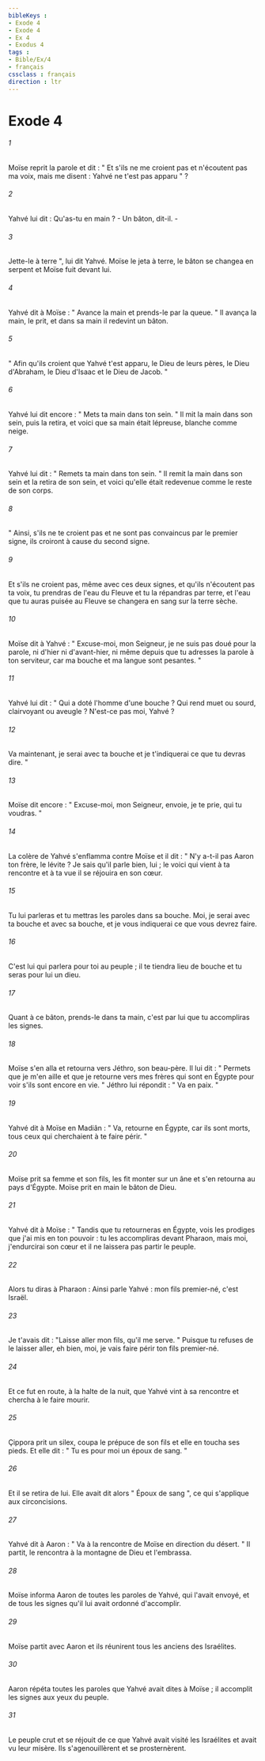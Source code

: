 ```yaml
---
bibleKeys : 
- Exode 4
- Exode 4
- Ex 4
- Exodus 4
tags : 
- Bible/Ex/4
- français
cssclass : français
direction : ltr
---
```


# Exode 4

###### 1
Moïse reprit la parole et dit : " Et s'ils ne me croient pas et n'écoutent pas ma voix, mais me disent : Yahvé ne t'est pas apparu " ? 
###### 2
Yahvé lui dit : Qu'as-tu en main ? - Un bâton, dit-il. - 
###### 3
Jette-le à terre ", lui dit Yahvé. Moïse le jeta à terre, le bâton se changea en serpent et Moïse fuit devant lui. 
###### 4
Yahvé dit à Moïse : " Avance la main et prends-le par la queue. " Il avança la main, le prit, et dans sa main il redevint un bâton. 
###### 5
" Afin qu'ils croient que Yahvé t'est apparu, le Dieu de leurs pères, le Dieu d'Abraham, le Dieu d'Isaac et le Dieu de Jacob. "
###### 6
Yahvé lui dit encore : " Mets ta main dans ton sein. " Il mit la main dans son sein, puis la retira, et voici que sa main était lépreuse, blanche comme neige. 
###### 7
Yahvé lui dit : " Remets ta main dans ton sein. " Il remit la main dans son sein et la retira de son sein, et voici qu'elle était redevenue comme le reste de son corps. 
###### 8
" Ainsi, s'ils ne te croient pas et ne sont pas convaincus par le premier signe, ils croiront à cause du second signe. 
###### 9
Et s'ils ne croient pas, même avec ces deux signes, et qu'ils n'écoutent pas ta voix, tu prendras de l'eau du Fleuve et tu la répandras par terre, et l'eau que tu auras puisée au Fleuve se changera en sang sur la terre sèche. 
###### 10
Moïse dit à Yahvé : " Excuse-moi, mon Seigneur, je ne suis pas doué pour la parole, ni d'hier ni d'avant-hier, ni même depuis que tu adresses la parole à ton serviteur, car ma bouche et ma langue sont pesantes. " 
###### 11
Yahvé lui dit : " Qui a doté l'homme d'une bouche ? Qui rend muet ou sourd, clairvoyant ou aveugle ? N'est-ce pas moi, Yahvé ? 
###### 12
Va maintenant, je serai avec ta bouche et je t'indiquerai ce que tu devras dire. "
###### 13
Moïse dit encore : " Excuse-moi, mon Seigneur, envoie, je te prie, qui tu voudras. " 
###### 14
La colère de Yahvé s'enflamma contre Moïse et il dit : " N'y a-t-il pas Aaron ton frère, le lévite ? Je sais qu'il parle bien, lui ; le voici qui vient à ta rencontre et à ta vue il se réjouira en son cœur. 
###### 15
Tu lui parleras et tu mettras les paroles dans sa bouche. Moi, je serai avec ta bouche et avec sa bouche, et je vous indiquerai ce que vous devrez faire. 
###### 16
C'est lui qui parlera pour toi au peuple ; il te tiendra lieu de bouche et tu seras pour lui un dieu. 
###### 17
Quant à ce bâton, prends-le dans ta main, c'est par lui que tu accompliras les signes. 
###### 18
Moïse s'en alla et retourna vers Jéthro, son beau-père. Il lui dit : " Permets que je m'en aille et que je retourne vers mes frères qui sont en Égypte pour voir s'ils sont encore en vie. " Jéthro lui répondit : " Va en paix. "
###### 19
Yahvé dit à Moïse en Madiân : " Va, retourne en Égypte, car ils sont morts, tous ceux qui cherchaient à te faire périr. " 
###### 20
Moïse prit sa femme et son fils, les fit monter sur un âne et s'en retourna au pays d'Égypte. Moïse prit en main le bâton de Dieu. 
###### 21
Yahvé dit à Moïse : " Tandis que tu retourneras en Égypte, vois les prodiges que j'ai mis en ton pouvoir : tu les accompliras devant Pharaon, mais moi, j'endurcirai son cœur et il ne laissera pas partir le peuple. 
###### 22
Alors tu diras à Pharaon : Ainsi parle Yahvé : mon fils premier-né, c'est Israël. 
###### 23
Je t'avais dit : "Laisse aller mon fils, qu'il me serve. " Puisque tu refuses de le laisser aller, eh bien, moi, je vais faire périr ton fils premier-né. 
###### 24
Et ce fut en route, à la halte de la nuit, que Yahvé vint à sa rencontre et chercha à le faire mourir. 
###### 25
Çippora prit un silex, coupa le prépuce de son fils et elle en toucha ses pieds. Et elle dit : " Tu es pour moi un époux de sang. " 
###### 26
Et il se retira de lui. Elle avait dit alors " Époux de sang ", ce qui s'applique aux circoncisions. 
###### 27
Yahvé dit à Aaron : " Va à la rencontre de Moïse en direction du désert. " Il partit, le rencontra à la montagne de Dieu et l'embrassa. 
###### 28
Moïse informa Aaron de toutes les paroles de Yahvé, qui l'avait envoyé, et de tous les signes qu'il lui avait ordonné d'accomplir. 
###### 29
Moïse partit avec Aaron et ils réunirent tous les anciens des Israélites. 
###### 30
Aaron répéta toutes les paroles que Yahvé avait dites à Moïse ; il accomplit les signes aux yeux du peuple. 
###### 31
Le peuple crut et se réjouit de ce que Yahvé avait visité les Israélites et avait vu leur misère. Ils s'agenouillèrent et se prosternèrent. 
